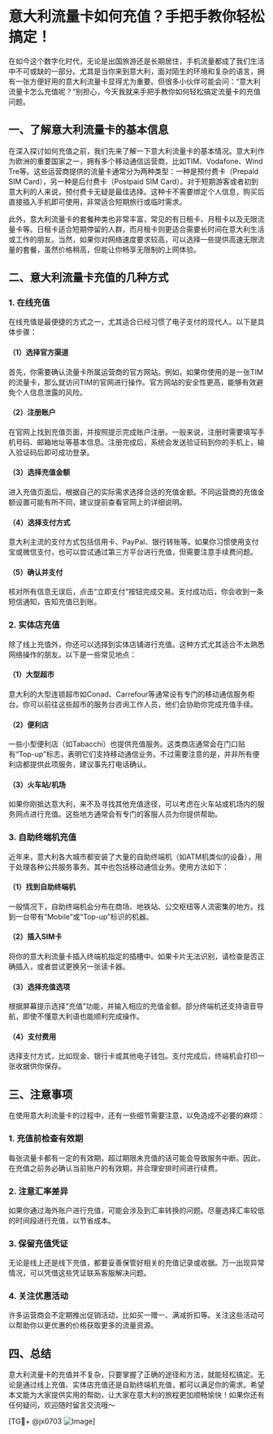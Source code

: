 # 意大利流量卡如何充值？手把手教你轻松搞定！

在如今这个数字化时代，无论是出国旅游还是长期居住，手机流量都成了我们生活中不可或缺的一部分。尤其是当你来到意大利，面对陌生的环境和复杂的语言，拥有一张方便好用的意大利流量卡显得尤为重要。但很多小伙伴可能会问：“意大利流量卡怎么充值呢？”别担心，今天我就来手把手教你如何轻松搞定流量卡的充值问题。

## 一、了解意大利流量卡的基本信息

在深入探讨如何充值之前，我们先来了解一下意大利流量卡的基本情况。意大利作为欧洲的重要国家之一，拥有多个移动通信运营商，比如TIM、Vodafone、Wind Tre等。这些运营商提供的流量卡通常分为两种类型：一种是预付费卡（Prepaid SIM Card），另一种是后付费卡（Postpaid SIM Card）。对于短期游客或者初到意大利的人来说，预付费卡无疑是最佳选择。这种卡不需要绑定个人信息，购买后直接插入手机即可使用，非常适合短期旅行或临时需求。

此外，意大利流量卡的套餐种类也非常丰富，常见的有日租卡、月租卡以及无限流量卡等。日租卡适合短期停留的人群，而月租卡则更适合需要长时间在意大利生活或工作的朋友。当然，如果你对网络速度要求较高，可以选择一些提供高速无限流量的套餐，虽然价格稍高，但能让你畅享无限制的上网体验。

## 二、意大利流量卡充值的几种方式

### 1. 在线充值

在线充值是最便捷的方式之一，尤其适合已经习惯了电子支付的现代人。以下是具体步骤：

#### （1）选择官方渠道
首先，你需要确认流量卡所属运营商的官方网站。例如，如果你使用的是一张TIM的流量卡，那么就访问TIM的官网进行操作。官方网站的安全性更高，能够有效避免个人信息泄露的风险。

#### （2）注册账户
在官网上找到充值页面，并按照提示完成账户注册。一般来说，注册时需要填写手机号码、邮箱地址等基本信息。注册完成后，系统会发送验证码到你的手机上，输入验证码后即可成功登录。

#### （3）选择充值金额
进入充值页面后，根据自己的实际需求选择合适的充值金额。不同运营商的充值金额设置可能有所不同，建议提前查看官网上的详细说明。

#### （4）选择支付方式
意大利主流的支付方式包括信用卡、PayPal、银行转账等。如果你习惯使用支付宝或微信支付，也可以尝试通过第三方平台进行充值，但需要注意手续费问题。

#### （5）确认并支付
核对所有信息无误后，点击“立即支付”按钮完成交易。支付成功后，你会收到一条短信通知，告知充值已到账。

### 2. 实体店充值

除了线上充值外，你还可以选择到实体店铺进行充值。这种方式尤其适合不太熟悉网络操作的朋友。以下是一些常见地点：

#### （1）大型超市
意大利的大型连锁超市如Conad、Carrefour等通常设有专门的移动通信服务柜台。你可以前往这些超市的服务台咨询工作人员，他们会协助你完成充值手续。

#### （2）便利店
一些小型便利店（如Tabacchi）也提供充值服务。这类商店通常会在门口贴有“Top-up”标志，表明它们支持移动通信业务。不过需要注意的是，并非所有便利店都提供此项服务，建议事先打电话确认。

#### （3）火车站/机场
如果你刚抵达意大利，来不及寻找其他充值途径，可以考虑在火车站或机场内的服务网点进行充值。这些地方通常会有专门的客服人员为你提供帮助。

### 3. 自助终端机充值

近年来，意大利各大城市都安装了大量的自助终端机（如ATM机类似的设备），用于处理各种公共服务事务。其中也包括移动通信业务。使用方法如下：

#### （1）找到自助终端机
一般情况下，自助终端机会分布在商场、地铁站、公交枢纽等人流密集的地方。找到一台带有“Mobile”或“Top-up”标识的机器。

#### （2）插入SIM卡
将你的意大利流量卡插入终端机指定的插槽中。如果卡片无法识别，请检查是否正确插入，或者尝试更换另一张读卡器。

#### （3）选择充值选项
根据屏幕提示选择“充值”功能，并输入相应的充值金额。部分终端机还支持语音导航，即使不懂意大利语也能顺利完成操作。

#### （4）支付费用
选择支付方式，比如现金、银行卡或其他电子钱包。支付完成后，终端机会打印一张收据供你保存。

## 三、注意事项

在使用意大利流量卡的过程中，还有一些细节需要注意，以免造成不必要的麻烦：

### 1. 充值前检查有效期
每张流量卡都有一定的有效期，超过期限未充值的话可能会导致服务中断。因此，在充值之前务必确认当前账户的有效期，并合理安排时间进行续费。

### 2. 注意汇率差异
如果你通过海外账户进行充值，可能会涉及到汇率转换的问题。尽量选择汇率较低的时间段进行充值，以节省成本。

### 3. 保留充值凭证
无论是线上还是线下充值，都要妥善保管好相关的充值记录或收据。万一出现异常情况，可以凭借这些凭证联系客服解决问题。

### 4. 关注优惠活动
许多运营商会不定期推出促销活动，比如买一赠一、满减折扣等。关注这些活动可以帮助你以更优惠的价格获取更多的流量资源。

## 四、总结

意大利流量卡的充值并不复杂，只要掌握了正确的途径和方法，就能轻松搞定。无论是通过线上充值、实体店充值还是自助终端机充值，都可以满足你的需求。希望本文能为大家提供实用的帮助，让大家在意大利的旅程更加顺畅愉快！如果你还有任何疑问，欢迎随时留言交流哦～

[TG💪+ @jx0703 ![Image](https://github.com/user-attachments/assets/dbca1d08-cadb-493c-b0ec-ad6f7a83f270)]
